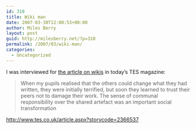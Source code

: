 ```yaml
---
id: 310
title: Wiki man
date: 2007-03-30T12:00:53+00:00
author: Miles Berry
layout: post
guid: http://milesberry.net/?p=310
permalink: /2007/03/wiki-man/
categories:
  - Uncategorized
---
```

I was interviewed for [the article on wikis](http://www.tes.co.uk/article.aspx?storycode=2366537) in today&#8217;s TES magazine:

> When my pupils realised that the others could change what they had written, they were initially terrified, but soon they learned to trust their peers not to damage their work. The sense of communal responsibility over the shared artefact was an important social transformation

<http://www.tes.co.uk/article.aspx?storycode=2366537>